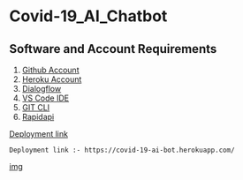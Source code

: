 # Covid-19_AI_Chatbot


## Software and Account Requirements 
1. [Github Account](https://github.com/)
2. [Heroku Account](https://id.heroku.com/login)
3. [Dialogflow](https://dialogflow.cloud.google.com/)
4. [VS Code IDE](https://code.visualstudio.com/download)
5. [GIT CLI](https://git-scm.com/downloads)
6. [Rapidapi](https://rapidapi.com/)


[Deployment link](https://covid-19-ai-bot.herokuapp.com/)


```
Deployment link :- https://covid-19-ai-bot.herokuapp.com/ 
```
[img](covid-19_ss1.jpg)
